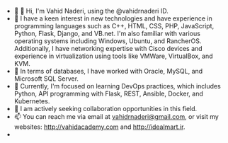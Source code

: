 - 👋 👋 Hi, I'm Vahid Naderi, using the @vahidrnaderi ID. 
- 👀 I have a keen interest in new technologies and have experience in programming languages such as C++, HTML, CSS, PHP, JavaScript, Python, Flask, Django, and VB.net. I'm also familiar with various operating systems including Windows, Ubuntu, and RancherOS. Additionally, I have networking expertise with Cisco devices and experience in virtualization using tools like VMWare, VirtualBox, and KVM.
- 💾 In terms of databases, I have worked with Oracle, MySQL, and Microsoft SQL Server.
- 🌱 Currently, I'm focused on learning DevOps practices, which includes Python, API programming with Flask, REST, Ansible, Docker, and Kubernetes. 
- 💞 I am actively seeking collaboration opportunities in this field.
- 📫 You can reach me via email at vahidrnaderi@gmail.com, or visit my websites: http://vahidacademy.com and http://idealmart.ir.
- 
<!---
vahidrnaderi/vahidrnaderi is a ✨ special ✨ repository because its `README.md` (this file) appears on your GitHub profile.
You can click the Preview link to take a look at your changes.
--->



 




